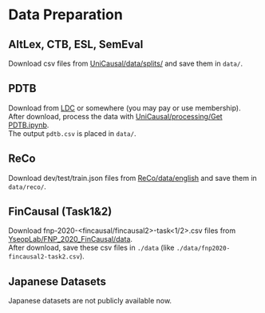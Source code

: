 # Data Preparation
## AltLex, CTB, ESL, SemEval
Download csv files from [UniCausal/data/splits/](https://github.com/tanfiona/UniCausal/tree/main/data/splits) and save them in `data/`.


## PDTB
Download from [LDC](https://catalog.ldc.upenn.edu/LDC2019T05) or somewhere (you may pay or use membership).<br>
After download, process the data with [UniCausal/processing/Get PDTB.ipynb](https://github.com/tanfiona/UniCausal/blob/main/processing/Get%20PDTB.ipynb).<br>
The output `pdtb.csv` is placed in `data/`.

## ReCo
Download dev/test/train.json files from [ReCo/data/english](https://github.com/Waste-Wood/ReCo/tree/main/data/english) and save them in `data/reco/`.

## FinCausal (Task1&2)
Download fnp-2020-<fincausal/fincausal2>-task<1/2>.csv files from [YseopLab/FNP_2020_FinCausal/data](https://github.com/yseop/YseopLab/tree/develop/FNP_2020_FinCausal/data).<br>
After download, save these csv files in `./data` (like `./data/fnp2020-fincausal2-task2.csv`).

## Japanese Datasets
Japanese datasets are not publicly available now.
